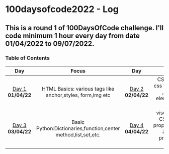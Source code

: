# 100daysofcode2022 - Log

## This is a round 1 of 100DaysOfCode challenge. I'll code minimum 1 hour every day from date 01/04/2022 to 09/07/2022.
<a name="toc"></a>
### Table of Contents 
|Day|Focus|Day|Focus|
|:---:|:-----:|:---:|:-----:|
|[Day 1](#day-1) **01/04/22**| HTML Basics: various tags like anchor,styles, form,img etc|[Day 2](#day-2) **02/04/22**| CSS Basics:linking css file,about classes ,id,various css elements and much more|
|[Day 3](#day-3) **03/04/22**| Basic Python:Dictionaries,function,center method,list,set,etc.|[Day 4](#day-4) **04/04/22**| visual Design using CSS:box shadow property,@keyframes and animation property,z-index value etc.|
